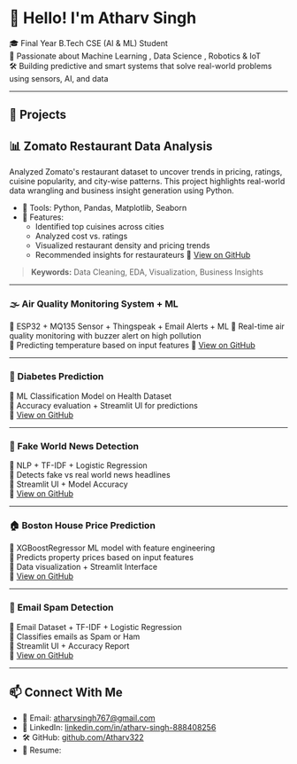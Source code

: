 # 👋 Hello! I'm Atharv Singh

🎓 Final Year B.Tech CSE (AI & ML) Student  
🤖 Passionate about Machine Learning , Data Science , Robotics & IoT   
🛠️ Building predictive and smart systems that solve real-world problems using sensors, AI, and data

---

## 🚀 Projects

## 📊 Zomato Restaurant Data Analysis

Analyzed Zomato's restaurant dataset to uncover trends in pricing, ratings, cuisine popularity, and city-wise patterns. This project highlights real-world data wrangling and business insight generation using Python.

- 📁 Tools: Python, Pandas, Matplotlib, Seaborn
- 📌 Features:
  - Identified top cuisines across cities
  - Analyzed cost vs. ratings
  - Visualized restaurant density and pricing trends
  - Recommended insights for restaurateurs
🔗 [View on GitHub](https://github.com/Atharv322/Zomato_Project)

> **Keywords:** Data Cleaning, EDA, Visualization, Business Insights

---

### 🌫️ Air Quality Monitoring System + ML
🔹 ESP32 + MQ135 Sensor + Thingspeak + Email Alerts + ML
🔹 Real-time air quality monitoring with buzzer alert on high pollution  
🔹 Predicting temperature based on input features 
🔗 [View on GitHub](https://github.com/Atharv322/Air-Quality-Monitoring)

---

### 💉 Diabetes Prediction  
🔹 ML Classification Model on Health Dataset  
🔹 Accuracy evaluation + Streamlit UI for predictions  
🔗 [View on GitHub](https://github.com/Atharv322/Diabetes-Prediction)

---

### 📰 Fake World News Detection  
🔹 NLP + TF-IDF + Logistic Regression  
🔹 Detects fake vs real world news headlines  
🔹 Streamlit UI + Model Accuracy  
🔗 [View on GitHub](https://github.com/Atharv322/Fake-World-News-Detection)

---

### 🏠 Boston House Price Prediction  
🔹 XGBoostRegressor ML model with feature engineering  
🔹 Predicts property prices based on input features  
🔹 Data visualization + Streamlit Interface  
🔗 [View on GitHub](https://github.com/Atharv322/Boston-House-Price-Prediction)

---

### 📧 Email Spam Detection  
🔹 Email Dataset + TF-IDF + Logistic Regression  
🔹 Classifies emails as Spam or Ham  
🔹 Streamlit UI + Accuracy Report  
🔗 [View on GitHub](https://github.com/Atharv322/Spam-Email-Classifier)

---

## 📫 Connect With Me

- 📧 Email: [atharvsingh767@gmail.com](mailto:atharvsingh767@gmail.com)  
- 🔗 LinkedIn: [linkedin.com/in/atharv-singh-888408256](https://www.linkedin.com/in/atharv-singh-888408256)  
- 🛠️ GitHub: [github.com/Atharv322](https://github.com/Atharv322)
- 🔗 Resume: 
